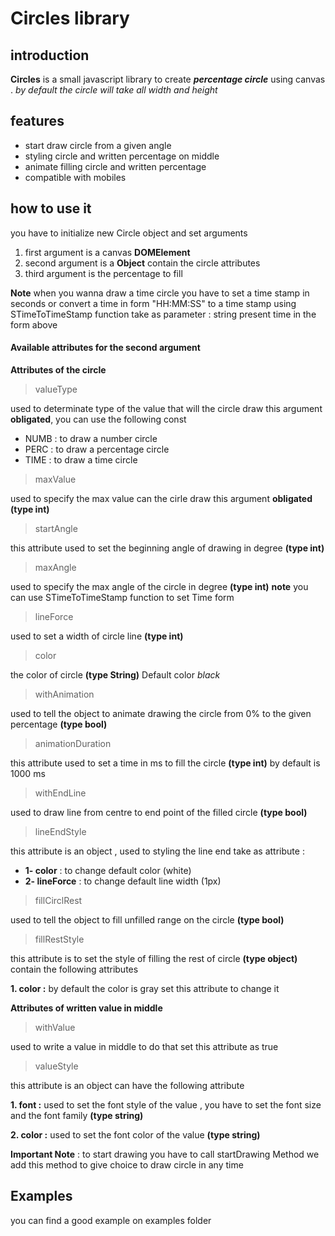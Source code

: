 Circles library
===============

introduction
------------
**Circles** is a small javascript library to create **_percentage circle_** using canvas .
*by default the circle will take all width and height*

features
--------
* start draw circle from a given angle
* styling circle and written percentage on middle
* animate filling circle and written percentage
* compatible with mobiles

how to use it
-------------
you have to initialize new Circle object and set arguments
1. first argument is a canvas **DOMElement**
2. second argument is a **Object** contain the circle attributes
3. third argument is the percentage to fill

**Note** when you wanna draw a time circle you have to set a time stamp in seconds or convert a time in form "HH:MM:SS" to a time stamp using STimeToTimeStamp function
take as parameter : string present time in the form above

#### Available attributes for the second argument
**Attributes of the circle**
> valueType

used to determinate type of the value that will the circle draw this argument **obligated**,
you can use the following const
* NUMB : to draw a number circle
* PERC : to draw a percentage circle
* TIME : to draw a time circle

> maxValue

used to specify the max value can the cirle draw this argument **obligated** **(type int)**

> startAngle

this attribute used to set the beginning angle of drawing in degree **(type int)**

>maxAngle

used to specify the max angle of the circle in degree **(type int)**
**note** you can use STimeToTimeStamp function to set Time form

> lineForce

used to set a width of circle line **(type int)**

> color

the color of circle **(type String)** Default color *black*

> withAnimation

used to tell the object to animate drawing the circle from 0% to the given percentage **(type bool)**

> animationDuration

this attribute used to set a time in ms to fill the circle **(type int)** by default is 1000 ms

> withEndLine

used to draw line from centre to end point of the filled circle **(type bool)**

>lineEndStyle

this attribute is an object , used to styling the line end take as attribute :

* **1- color** : to change default color (white)
* **2- lineForce** : to change default line width (1px)

> fillCirclRest

used to tell the object to fill unfilled range on the circle **(type bool)**

> fillRestStyle

this attribute is to set the style of filling the rest of circle **(type object)**
contain the following attributes

**1. color :** by default the color is gray set this attribute to change it

**Attributes of written value in middle**

>withValue

used to write a value in middle to do that set this attribute as true

>valueStyle

this attribute is an object can have the following attribute

**1. font :**
used to set the font style of the value , you have to set the font size and the font family **(type string)**

**2. color :**
used to set the font color of the value **(type string)**

**Important Note** : to start drawing you have to call startDrawing Method we add this method to give choice to draw circle in any time

Examples
--------
you can find a good example on examples folder

